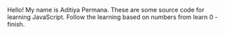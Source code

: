 Hello!
My name is Aditiya Permana.
These are some source code for learning JavaScript.
Follow the learning based on numbers from learn 0 - finish.
